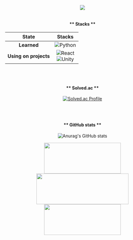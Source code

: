 <div align="center">

<img src="https://capsule-render.vercel.app/api?type=Venom&color=gradient&customColorList=0,2,2,5,14&height=300&section=header&text=🐱%20Nayeon&fontSize=30&fontColor=ffffff" />




</h1>


<br>
<br>
<h4> ** Stacks ** </h4>


|State|Stacks|
|:---:|:---:|
|**Learned**|<img alt="Python" src ="https://img.shields.io/badge/Python-3776AB.svg?&style=flat-square&logo=Python&logoColor=white"/> |
|**Using on projects**|<img alt="React" src ="https://img.shields.io/badge/React-61DAFB.svg?&style=flat-square&logo=React&logoColor=white"/><br><img alt="Unity" src ="https://img.shields.io/badge/Unity-FFFFFF.svg?&style=flat-square&logo=Unity&logoColor=black"/> |


<br>
<br>
<h4> ** Solved.ac ** </h4>

[![Solved.ac Profile](http://mazassumnida.wtf/api/v2/generate_badge?boj=nayeon1031)](https://solved.ac/nayeon1031/)



<br>
<br>
<h4> ** GitHub stats ** </h4>

![Anurag's GitHub stats](https://github-readme-stats.vercel.app/api?username=eoyan&show_icons=true&theme=react)</dd>


<a href="https://github.com/devxb/gitanimals">
  <img
    src="https://render.gitanimals.org/lines/eoyan?pet-id=587181348183179491"
    width="250"
    height="100"
  />
</a>

<a href="https://github.com/devxb/gitanimals">
  <img
    src="https://render.gitanimals.org/lines/eoyan?pet-id=587181348183179486"
    width="300"
    height=100"
  />
</a>

<a href="https://github.com/devxb/gitanimals">
  <img
    src="https://render.gitanimals.org/lines/eoyan?pet-id=587181348183179491"
    width="250"
    height="100"
  />
</a>



</div>


